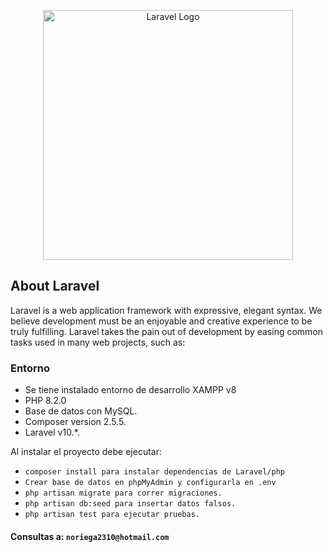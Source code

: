 <p align="center"><a href="https://laravel.com" target="_blank"><img src="https://raw.githubusercontent.com/laravel/art/master/logo-lockup/5%20SVG/2%20CMYK/1%20Full%20Color/laravel-logolockup-cmyk-red.svg" width="400" alt="Laravel Logo"></a></p>



## About Laravel

Laravel is a web application framework with expressive, elegant syntax. We believe development must be an enjoyable and creative experience to be truly fulfilling. Laravel takes the pain out of development by easing common tasks used in many web projects, such as:

### Entorno
- Se tiene instalado entorno de desarrollo XAMPP v8
- PHP 8.2.0
- Base de datos con MySQL.
- Composer version 2.5.5.
- Laravel v10.*.


Al instalar el proyecto debe ejecutar:
- `composer install para instalar dependencias de Laravel/php`
- `Crear base de datos en phpMyAdmin y configurarla en .env`
- `php artisan migrate para correr migraciones.`
- `php artisan db:seed para insertar datos falsos.`
- `php artisan test para ejecutar pruebas.`

#### Consultas a: `noriega2310@hotmail.com`
